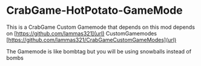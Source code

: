 # CrabGame-HotPotato-GameMode
This is a CrabGame Custom Gamemode that depends on this mod depends on [https://github.com/lammas321](url) CustomGamemodes [https://github.com/lammas321/CrabGameCustomGameModes](url)

The Gamemode is like bombtag but you will be using snowballs instead of bombs
